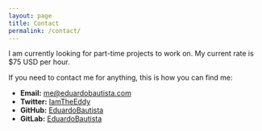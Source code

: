 ```yaml
---
layout: page
title: Contact
permalink: /contact/
---
```


I am currently looking for part-time projects to work on.  My current rate is $75 USD per hour.

If you need to contact me for anything, this is how you can find me:

* **Email:** [me@eduardobautista.com](mailto:me@eduardobautista.com)
* **Twitter:** [IamTheEddy](https://twitter.com/IamTheEddy)
* **GitHub:** [EduardoBautista](https://github.com/eduardobautista)
* **GitLab:** [EduardoBautista](https://gitlab.com/u/EduardoBautista)
